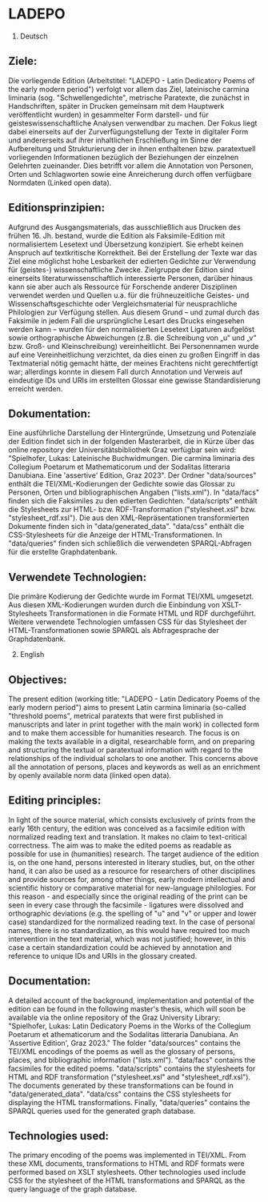 # LADEPO

1. Deutsch

## Ziele:
Die vorliegende Edition (Arbeitstitel: "LADEPO - Latin Dedicatory Poems of the early modern period") verfolgt vor allem das Ziel, lateinische carmina liminaria (sog. "Schwellengedichte", metrische Paratexte, die zunächst in Handschriften, später in Drucken gemeinsam mit dem Hauptwerk veröffentlicht wurden) in gesammelter Form darstell- und für geisteswissenschaftliche Analysen verwendbar zu machen. Der Fokus liegt dabei einerseits auf der Zurverfügungstellung der Texte in digitaler Form und andererseits auf ihrer inhaltlichen Erschließung im Sinne der Aufbereitung und Strukturierung der in ihnen enthaltenen bzw. paratextuell vorliegenden Informationen bezüglich der Beziehungen der einzelnen Gelehrten zueinander. Dies betrifft vor allem die Annotation von Personen, Orten und Schlagworten sowie eine Anreicherung durch offen verfügbare Normdaten (Linked open data).

## Editionsprinzipien:
Aufgrund des Ausgangsmaterials, das ausschließlich aus Drucken des frühen 16. Jh. bestand, wurde die Edition als Faksimile-Edition mit normalisiertem Lesetext und Übersetzung konzipiert. Sie erhebt keinen Anspruch auf textkritische Korrektheit. Bei der Erstellung der Texte war das Ziel eine möglichst hohe Lesbarkeit der edierten Gedichte zur Verwendung für (geistes-) wissenschaftliche Zwecke. Zielgruppe der Edition sind einerseits literaturwissenschaftlich interessierte Personen, darüber hinaus kann sie aber auch als Ressource für Forschende anderer Disziplinen verwendet werden und Quellen u.a. für die frühneuzeitliche Geistes- und Wissenschaftsgeschichte oder Vergleichsmaterial für neusprachliche Philologien zur Verfügung stellen. Aus diesem Grund – und zumal durch das Faksimile in jedem Fall die ursprüngliche Lesart des Drucks eingesehen werden kann – wurden für den normalisierten Lesetext Ligaturen aufgelöst sowie orthographische Abweichungen (z.B. die Schreibung von „u“ und „v“ bzw. Groß- und Kleinschreibung) vereinheitlicht. Bei Personennamen wurde auf eine Vereinheitlichung verzichtet, da dies einen zu großen Eingriff in das Textmaterial nötig gemacht hätte, der meines Erachtens nicht gerechtfertigt war; allerdings konnte in diesem Fall durch Annotation und Verweis auf eindeutige IDs und URIs im erstellten Glossar eine gewisse Standardisierung erreicht werden.

## Dokumentation:
Eine ausführliche Darstellung der Hintergründe, Umsetzung und Potenziale der Edition findet sich in der folgenden Masterarbeit, die in Kürze über das online repository der Universitätsbibliothek Graz verfügbar sein wird: "Spielhofer, Lukas: Lateinische Buchwidmungen. Die carmina liminaria des Collegium Poetarum et Mathematicorum und der Sodalitas litteraria Danubiana. Eine 'assertive' Edition, Graz 2023". Der Ordner "data/sources" enthält die TEI/XML-Kodierungen der Gedichte sowie das Glossar zu Personen, Orten und bibliographischen Angaben ("lists.xml"). In "data/facs" finden sich die Faksimiles zu den edierten Gedichten. "data/scripts" enthält die Stylesheets zur HTML- bzw. RDF-Transformation ("stylesheet.xsl" bzw. "stylesheet_rdf.xsl"). Die aus den XML-Repräsentationen transformierten Dokumente finden sich in "data/generated_data". "data/css" enthält die CSS-Stylesheets für die Anzeige der HTML-Transformationen. In "data/queries" finden sich schließlich die verwendeten SPARQL-Abfragen für die erstellte Graphdatenbank.

## Verwendete Technologien:
Die primäre Kodierung der Gedichte wurde im Format TEI/XML umgesetzt. Aus diesen XML-Kodierungen wurden durch die Einbindung von XSLT-Stylesheets Transformationen in die Formate HTML und RDF durchgeführt. Weitere verwendete Technologien umfassen CSS für das Stylesheet der HTML-Transformationen sowie SPARQL als Abfragesprache der Graphdatenbank.


2. English
## Objectives:
The present edition (working title: "LADEPO - Latin Dedicatory Poems of the early modern period") aims to present Latin carmina liminaria (so-called "threshold poems", metrical paratexts that were first published in manuscripts and later in print together with the main work) in collected form and to make them accessible for humanities research. The focus is on making the texts available in a digital, researchable form, and on preparing and structuring the textual or paratextual information with regard to the relationships of the individual scholars to one another. This concerns above all the annotation of persons, places and keywords as well as an enrichment by openly available norm data (linked open data).

## Editing principles:
In light of the source material, which consists exclusively of prints from the early 16th century, the edition was conceived as a facsimile edition with normalized reading text and translation. It makes no claim to text-critical correctness. The aim was to make the edited poems as readable as possible for use in (humanities) research. The target audience of the edition is, on the one hand, persons interested in literary studies, but, on the other hand, it can also be used as a resource for researchers of other disciplines and provide sources for, among other things, early modern intellectual and scientific history or comparative material for new-language philologies. For this reason - and especially since the original reading of the print can be seen in every case through the facsimile - ligatures were dissolved and orthographic deviations (e.g. the spelling of "u" and "v" or upper and lower case) standardized for the normalized reading text. In the case of personal names, there is no standardization, as this would have required too much intervention in the text material, which was not justified; however, in this case a certain standardization could be achieved by annotation and reference to unique IDs and URIs in the glossary created.

## Documentation:
A detailed account of the background, implementation and potential of the edition can be found in the following master's thesis, which will soon be available via the online repository of the Graz University Library: "Spielhofer, Lukas: Latin Dedicatory Poems in the Works of the Collegium Poetarum et athematicorum and the Sodalitas litteraria Danubiana. An 'Assertive Edition', Graz 2023." The folder "data/sources" contains the TEI/XML encodings of the poems as well as the glossary of persons, places, and bibliographic information ("lists.xml"). "data/facs" contains the facsimiles for the edited poems. "data/scripts" contains the stylesheets for HTML and RDF transformation ("stylesheet.xsl" and "stylesheet_rdf.xsl"). The documents generated by these transformations can be found in "data/generated_data". "data/css" contains the CSS stylesheets for displaying the HTML transformations. Finally, "data/queries" contains the SPARQL queries used for the generated graph database.

## Technologies used:
The primary encoding of the poems was implemented in TEI/XML. From these XML documents, transformations to HTML and RDF formats were performed based on XSLT stylesheets. Other technologies used include CSS for the stylesheet of the HTML transformations and SPARQL as the query language of the graph database.

